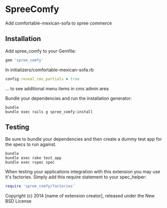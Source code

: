 SpreeComfy
==========

Add comfortable-mexican-sofa to spree commerce

Installation
------------

Add spree_comfy to your Gemfile:

```ruby
gem 'spree_comfy'
```

In initializers/comfortable-mexican-sofa.rb
```ruby
config.reveal_cms_partials = true
```
... to see additional menu items in cms admin area

Bundle your dependencies and run the installation generator:

```shell
bundle
bundle exec rails g spree_comfy:install
```

Testing
-------

Be sure to bundle your dependencies and then create a dummy test app for the specs to run against.

```shell
bundle
bundle exec rake test_app
bundle exec rspec spec
```

When testing your applications integration with this extension you may use it's factories.
Simply add this require statement to your spec_helper:

```ruby
require 'spree_comfy/factories'
```

Copyright (c) 2014 [name of extension creator], released under the New BSD License
